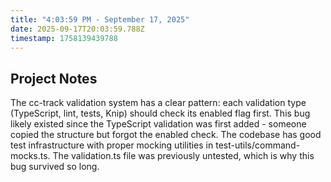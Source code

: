```yaml
---
title: "4:03:59 PM - September 17, 2025"
date: 2025-09-17T20:03:59.788Z
timestamp: 1758139439788
---
```


## Project Notes

The cc-track validation system has a clear pattern: each validation type (TypeScript, lint, tests, Knip) should check its enabled flag first. This bug likely existed since the TypeScript validation was first added - someone copied the structure but forgot the enabled check. The codebase has good test infrastructure with proper mocking utilities in test-utils/command-mocks.ts. The validation.ts file was previously untested, which is why this bug survived so long.

